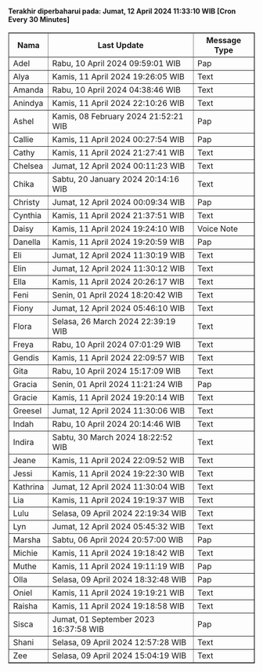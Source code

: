 #### Terakhir diperbaharui pada: Jumat, 12 April 2024 11:33:10 WIB [Cron Every 30 Minutes]

<table border='1'><tr><th>Nama</th><th>Last Update</th><th>Message Type</th></tr><tr><td>Adel</td><td>Rabu, 10 April 2024 09:59:01 WIB</td><td>Pap</td></tr><tr><td>Alya</td><td>Kamis, 11 April 2024 19:26:05 WIB</td><td>Text</td></tr><tr><td>Amanda</td><td>Rabu, 10 April 2024 04:38:46 WIB</td><td>Text</td></tr><tr><td>Anindya</td><td>Kamis, 11 April 2024 22:10:26 WIB</td><td>Text</td></tr><tr><td>Ashel</td><td>Kamis, 08 February 2024 21:52:21 WIB</td><td>Pap</td></tr><tr><td>Callie</td><td>Kamis, 11 April 2024 00:27:54 WIB</td><td>Pap</td></tr><tr><td>Cathy</td><td>Kamis, 11 April 2024 21:27:41 WIB</td><td>Text</td></tr><tr><td>Chelsea</td><td>Jumat, 12 April 2024 00:11:23 WIB</td><td>Text</td></tr><tr><td>Chika</td><td>Sabtu, 20 January 2024 20:14:16 WIB</td><td>Text</td></tr><tr><td>Christy</td><td>Jumat, 12 April 2024 00:09:34 WIB</td><td>Pap</td></tr><tr><td>Cynthia</td><td>Kamis, 11 April 2024 21:37:51 WIB</td><td>Text</td></tr><tr><td>Daisy</td><td>Kamis, 11 April 2024 19:24:10 WIB</td><td>Voice Note</td></tr><tr><td>Danella</td><td>Kamis, 11 April 2024 19:20:59 WIB</td><td>Pap</td></tr><tr><td>Eli</td><td>Jumat, 12 April 2024 11:30:19 WIB</td><td>Text</td></tr><tr><td>Elin</td><td>Jumat, 12 April 2024 11:30:12 WIB</td><td>Text</td></tr><tr><td>Ella</td><td>Kamis, 11 April 2024 20:26:17 WIB</td><td>Text</td></tr><tr><td>Feni</td><td>Senin, 01 April 2024 18:20:42 WIB</td><td>Text</td></tr><tr><td>Fiony</td><td>Jumat, 12 April 2024 05:46:10 WIB</td><td>Text</td></tr><tr><td>Flora</td><td>Selasa, 26 March 2024 22:39:19 WIB</td><td>Text</td></tr><tr><td>Freya</td><td>Rabu, 10 April 2024 07:01:29 WIB</td><td>Text</td></tr><tr><td>Gendis</td><td>Kamis, 11 April 2024 22:09:57 WIB</td><td>Text</td></tr><tr><td>Gita</td><td>Rabu, 10 April 2024 15:17:09 WIB</td><td>Text</td></tr><tr><td>Gracia</td><td>Senin, 01 April 2024 11:21:24 WIB</td><td>Pap</td></tr><tr><td>Gracie</td><td>Kamis, 11 April 2024 19:20:14 WIB</td><td>Text</td></tr><tr><td>Greesel</td><td>Jumat, 12 April 2024 11:30:06 WIB</td><td>Text</td></tr><tr><td>Indah</td><td>Rabu, 10 April 2024 20:14:46 WIB</td><td>Text</td></tr><tr><td>Indira</td><td>Sabtu, 30 March 2024 18:22:52 WIB</td><td>Text</td></tr><tr><td>Jeane</td><td>Kamis, 11 April 2024 22:09:52 WIB</td><td>Text</td></tr><tr><td>Jessi</td><td>Kamis, 11 April 2024 19:22:30 WIB</td><td>Text</td></tr><tr><td>Kathrina</td><td>Jumat, 12 April 2024 11:30:04 WIB</td><td>Text</td></tr><tr><td>Lia</td><td>Kamis, 11 April 2024 19:19:37 WIB</td><td>Text</td></tr><tr><td>Lulu</td><td>Selasa, 09 April 2024 22:19:34 WIB</td><td>Text</td></tr><tr><td>Lyn</td><td>Jumat, 12 April 2024 05:45:32 WIB</td><td>Text</td></tr><tr><td>Marsha</td><td>Sabtu, 06 April 2024 20:57:00 WIB</td><td>Pap</td></tr><tr><td>Michie</td><td>Kamis, 11 April 2024 19:18:42 WIB</td><td>Text</td></tr><tr><td>Muthe</td><td>Kamis, 11 April 2024 19:11:19 WIB</td><td>Pap</td></tr><tr><td>Olla</td><td>Selasa, 09 April 2024 18:32:48 WIB</td><td>Pap</td></tr><tr><td>Oniel</td><td>Kamis, 11 April 2024 19:19:21 WIB</td><td>Text</td></tr><tr><td>Raisha</td><td>Kamis, 11 April 2024 19:18:58 WIB</td><td>Text</td></tr><tr><td>Sisca</td><td>Jumat, 01 September 2023 16:37:58 WIB</td><td>Pap</td></tr><tr><td>Shani</td><td>Selasa, 09 April 2024 12:57:28 WIB</td><td>Text</td></tr><tr><td>Zee</td><td>Selasa, 09 April 2024 15:04:19 WIB</td><td>Text</td></tr></table>